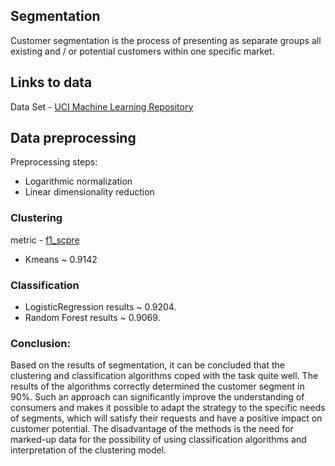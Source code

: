 Segmentation
-------------------------------
Customer segmentation is the process of presenting as separate groups all existing and / or potential customers within one specific market.

## Links to data
Data Set - [UCI Machine Learning Repository](https://archive.ics.uci.edu/ml/datasets/Wholesale+customers)

## Data preprocessing

Preprocessing steps:
- Logarithmic normalization
- Linear dimensionality reduction


### Clustering
metric - [f1_scpre](https://scikit-learn.org/stable/modules/generated/sklearn.metrics.f1_score.html)
 - Kmeans ~ 0.9142

### Classification
 - LogisticRegression results ~ 0.9204.  
 - Random Forest results ~ 0.9069.  

 
 ### Conclusion:
Based on the results of segmentation, it can be concluded that the clustering and classification algorithms coped with the task quite well. The results of the algorithms correctly determined the customer segment in 90%. Such an approach can significantly improve the understanding of consumers and makes it possible to adapt the strategy to the specific needs of segments, which will satisfy their requests and have a positive impact on customer potential. The disadvantage of the methods is the need for marked-up data for the possibility of using classification algorithms and interpretation of the clustering model.
 
